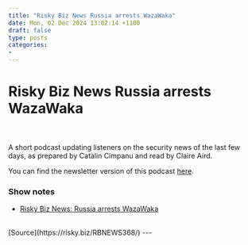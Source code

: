 ```yaml
---
title: "Risky Biz News Russia arrests WazaWaka"
date: Mon, 02 Dec 2024 13:02:14 +1100
draft: false
type: posts
categories: 
- 
---
```

# Risky Biz News Russia arrests WazaWaka

<br/>

<br/>
A short podcast updating listeners on the security news of the last few days, as prepared by Catalin Cimpanu and read by Claire Aird.

You can find the newsletter version of this podcast [here](https://news.risky.biz).

### Show notes

-   [Risky Biz News: Russia arrests WazaWaka](https://news.risky.biz/risky-biz-news-russia-arrests-wazawaka/)

<br/>
[Source](https://risky.biz/RBNEWS368/)
---

